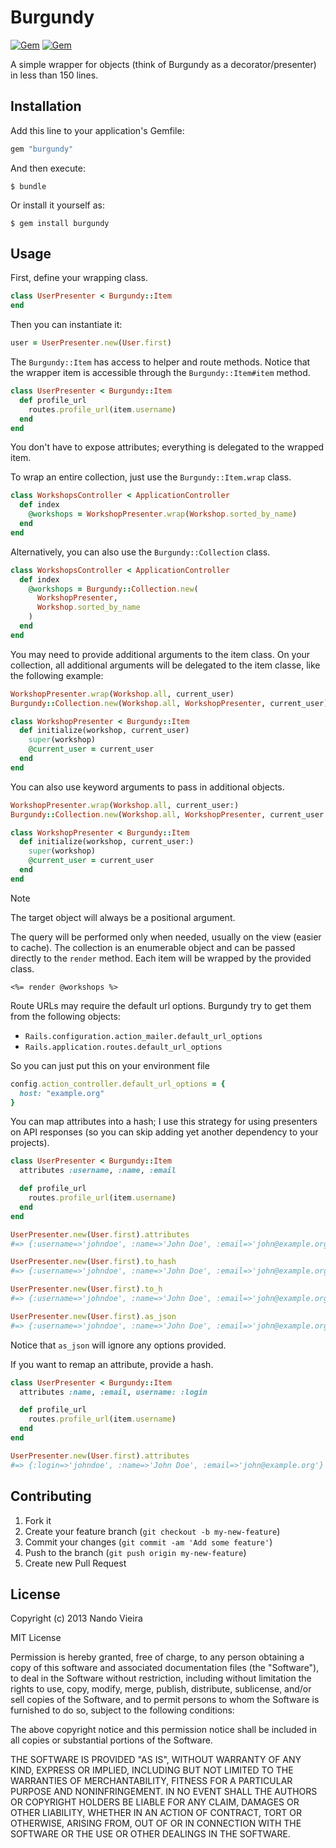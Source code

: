 # Burgundy

[![Gem](https://img.shields.io/gem/v/burgundy.svg)](https://rubygems.org/gems/burgundy)
[![Gem](https://img.shields.io/gem/dt/burgundy.svg)](https://rubygems.org/gems/burgundy)

A simple wrapper for objects (think of Burgundy as a decorator/presenter) in
less than 150 lines.

## Installation

Add this line to your application's Gemfile:

```ruby
gem "burgundy"
```

And then execute:

```console
$ bundle
```

Or install it yourself as:

```console
$ gem install burgundy
```

## Usage

First, define your wrapping class.

```ruby
class UserPresenter < Burgundy::Item
end
```

Then you can instantiate it:

```ruby
user = UserPresenter.new(User.first)
```

The `Burgundy::Item` has access to helper and route methods. Notice that the
wrapper item is accessible through the `Burgundy::Item#item` method.

```ruby
class UserPresenter < Burgundy::Item
  def profile_url
    routes.profile_url(item.username)
  end
end
```

You don't have to expose attributes; everything is delegated to the wrapped
item.

To wrap an entire collection, just use the `Burgundy::Item.wrap` class.

```ruby
class WorkshopsController < ApplicationController
  def index
    @workshops = WorkshopPresenter.wrap(Workshop.sorted_by_name)
  end
end
```

Alternatively, you can also use the `Burgundy::Collection` class.

```ruby
class WorkshopsController < ApplicationController
  def index
    @workshops = Burgundy::Collection.new(
      WorkshopPresenter,
      Workshop.sorted_by_name
    )
  end
end
```

You may need to provide additional arguments to the item class. On your
collection, all additional arguments will be delegated to the item classe, like
the following example:

```ruby
WorkshopPresenter.wrap(Workshop.all, current_user)
Burgundy::Collection.new(Workshop.all, WorkshopPresenter, current_user)

class WorkshopPresenter < Burgundy::Item
  def initialize(workshop, current_user)
    super(workshop)
    @current_user = current_user
  end
end
```

You can also use keyword arguments to pass in additional objects.

```ruby
WorkshopPresenter.wrap(Workshop.all, current_user:)
Burgundy::Collection.new(Workshop.all, WorkshopPresenter, current_user:)

class WorkshopPresenter < Burgundy::Item
  def initialize(workshop, current_user:)
    super(workshop)
    @current_user = current_user
  end
end
```

> [!NOTE]
>
> The target object will always be a positional argument.

The query will be performed only when needed, usually on the view (easier to
cache). The collection is an enumerable object and can be passed directly to the
`render` method. Each item will be wrapped by the provided class.

```erb
<%= render @workshops %>
```

Route URLs may require the default url options. Burgundy try to get them from
the following objects:

- `Rails.configuration.action_mailer.default_url_options`
- `Rails.application.routes.default_url_options`

So you can just put this on your environment file

```ruby
config.action_controller.default_url_options = {
  host: "example.org"
}
```

You can map attributes into a hash; I use this strategy for using presenters on
API responses (so you can skip adding yet another dependency to your projects).

```ruby
class UserPresenter < Burgundy::Item
  attributes :username, :name, :email

  def profile_url
    routes.profile_url(item.username)
  end
end

UserPresenter.new(User.first).attributes
#=> {:username=>'johndoe', :name=>'John Doe', :email=>'john@example.org'}

UserPresenter.new(User.first).to_hash
#=> {:username=>'johndoe', :name=>'John Doe', :email=>'john@example.org'}

UserPresenter.new(User.first).to_h
#=> {:username=>'johndoe', :name=>'John Doe', :email=>'john@example.org'}

UserPresenter.new(User.first).as_json
#=> {:username=>'johndoe', :name=>'John Doe', :email=>'john@example.org'}
```

Notice that `as_json` will ignore any options provided.

If you want to remap an attribute, provide a hash.

```ruby
class UserPresenter < Burgundy::Item
  attributes :name, :email, username: :login

  def profile_url
    routes.profile_url(item.username)
  end
end

UserPresenter.new(User.first).attributes
#=> {:login=>'johndoe', :name=>'John Doe', :email=>'john@example.org'}
```

## Contributing

1. Fork it
2. Create your feature branch (`git checkout -b my-new-feature`)
3. Commit your changes (`git commit -am 'Add some feature'`)
4. Push to the branch (`git push origin my-new-feature`)
5. Create new Pull Request

## License

Copyright (c) 2013 Nando Vieira

MIT License

Permission is hereby granted, free of charge, to any person obtaining a copy of
this software and associated documentation files (the "Software"), to deal in
the Software without restriction, including without limitation the rights to
use, copy, modify, merge, publish, distribute, sublicense, and/or sell copies of
the Software, and to permit persons to whom the Software is furnished to do so,
subject to the following conditions:

The above copyright notice and this permission notice shall be included in all
copies or substantial portions of the Software.

THE SOFTWARE IS PROVIDED "AS IS", WITHOUT WARRANTY OF ANY KIND, EXPRESS OR
IMPLIED, INCLUDING BUT NOT LIMITED TO THE WARRANTIES OF MERCHANTABILITY, FITNESS
FOR A PARTICULAR PURPOSE AND NONINFRINGEMENT. IN NO EVENT SHALL THE AUTHORS OR
COPYRIGHT HOLDERS BE LIABLE FOR ANY CLAIM, DAMAGES OR OTHER LIABILITY, WHETHER
IN AN ACTION OF CONTRACT, TORT OR OTHERWISE, ARISING FROM, OUT OF OR IN
CONNECTION WITH THE SOFTWARE OR THE USE OR OTHER DEALINGS IN THE SOFTWARE.
